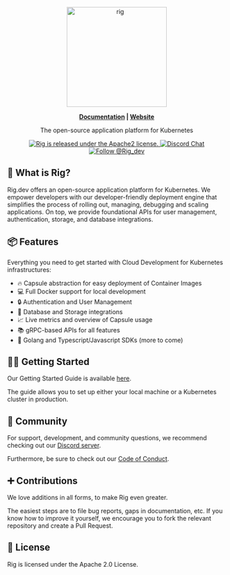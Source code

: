 <p align="center">
  <a href="https://www.rig.dev">
    <picture>
      <source media="(prefers-color-scheme: dark)" srcset="https://github.com/rigdev/rig/assets/3807831/2b31efd1-c518-4939-8f2a-411805902d03">
      <img alt="rig" src="https://github.com/rigdev/rig/assets/3807831/ddf2a96b-e9a8-44c5-9b83-a333736bd472" width="230px">
    </picture>
  </a>
</p>

<p align="center"><b><a href="https://docs.rig.dev/">Documentation</a> | <a href="https://rig.dev/">Website</a></b></p>

<p align="center">
  The open-source application platform for Kubernetes
</p>

<p align="center">
  <a href="https://github.com/rigdev/rig/blob/main/LICENSE">
    <img src="https://img.shields.io/badge/license-apache2-blue.svg" alt="Rig is released under the Apache2 license." />
  </a>

  <a href="https://discord.gg/Tn5wmXMM2U">
    <img src="https://img.shields.io/badge/chat-on%20discord-7289DA.svg" alt="Discord Chat" />
  </a>
  <a href="https://twitter.com/intent/follow?screen_name=Rig_dev">
    <img src="https://img.shields.io/twitter/follow/rig.svg?label=Follow%20@Rig_dev" alt="Follow @Rig_dev" />
  </a>
</p>

## 🌟 What is Rig?

Rig.dev offers an open-source application platform for Kubernetes. We empower developers with our developer-friendly deployment engine that simplifies the process of rolling out, managing, debugging and scaling applications. On top, we provide foundational APIs for user management, authentication, storage, and database integrations.

## 📦 Features

Everything you need to get started with Cloud Development for Kubernetes infrastructures:

- 🔥 Capsule abstraction for easy deployment of Container Images
- 💻 Full Docker support for local development
- 🔒 Authentication and User Management
- 💽 Database and Storage integrations
- 📈 Live metrics and overview of Capsule usage
- 📚 gRPC-based APIs for all features
- 🔨 Golang and Typescript/Javascript SDKs (more to come)

## 🧑‍💻 Getting Started

Our Getting Started Guide is available [here](https://docs.rig.dev/getting-started/).

The guide allows you to set up either your local machine or a Kubernetes cluster in production.

## 👯 Community

For support, development, and community questions, we recommend checking out our [Discord server](https://discord.gg/Tn5wmXMM2U).

Furthermore, be sure to check out our [Code of Conduct](https://github.com/rigdev/rig/blob/main/CODE_OF_CONDUCT.md).

## ➕ Contributions

We love additions in all forms, to make Rig even greater.

The easiest steps are to file bug reports, gaps in documentation, etc. If you know how to improve it yourself, we encourage you to fork the relevant repository and create a Pull Request.

## 📖 License

Rig is licensed under the Apache 2.0 License.
